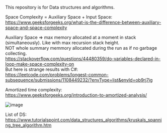 This repository is for Data structures and algorithms.

Space Complexity = Auxiliary Space + Input Space:\
https://www.geeksforgeeks.org/what-is-the-difference-between-auxiliary-space-and-space-complexity

Auxiliary Space => max memory allocated at a moment in stack (simultaneously). Like with max recursion stack height.\
NOT whole summary memmory allocated during the run as if no garbage collecting.\
https://stackoverflow.com/questions/44480359/do-variables-declared-in-loop-make-space-complexity-on \
But here is strange results with C#:\
https://leetcode.com/problems/longest-common-subsequence/submissions/1108449232/?envType=list&envId=ob9rj7ig

Amortized time complexity:\
https://www.geeksforgeeks.org/introduction-to-amortized-analysis/

![image](https://github.com/VIK2395/DSA/assets/50545334/077e43b9-2d5c-4d9e-b6fe-f55a26d337f2)

List of DS:\
https://www.tutorialspoint.com/data_structures_algorithms/kruskals_spanning_tree_algorithm.htm
